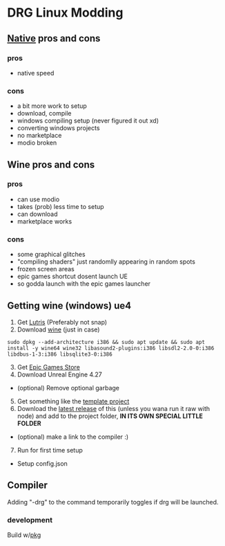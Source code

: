 # DRG Linux Modding

## [Native](https://docs.unrealengine.com/4.27/en-US/SharingAndReleasing/Linux/BeginnerLinuxDeveloper/SettingUpAnUnrealWorkflow/) pros and cons
### pros
- native speed

### cons
- a bit more work to setup
 - download, compile
 - windows compiling setup (never figured it out xd)
- converting windows projects
- no marketplace
- modio broken

## Wine pros and cons
### pros
- can use modio
- takes (prob) less time to setup
 - can download
- marketplace works

### cons
- some graphical glitches
 - "compiling shaders" just randomlly appearing in random spots
 - frozen screen areas
- epic games shortcut dosent launch UE
 - so godda launch with the epic games launcher

## Getting wine (windows) ue4

1. Get [Lutris](https://lutris.net/downloads) (Preferably not snap)
2. Download [wine](https://github.com/lutris/docs/blob/master/WineDependencies.md) (just in case)
```
sudo dpkg --add-architecture i386 && sudo apt update && sudo apt install -y wine64 wine32 libasound2-plugins:i386 libsdl2-2.0-0:i386 libdbus-1-3:i386 libsqlite3-0:i386
```
3. Get [Epic Games Store](https://lutris.net/games/epic-games-store/)
4. Download Unreal Engine 4.27
- (optional) Remove optional garbage
5. Get something like the [template project](https://github.com/DRG-Modding/FSD-Template)
6. Download the [latest release](https://github.com/MrCreaper/drg-linux-modding/releases) of this (unless you wana run it raw with node) and add to the project folder, **IN ITS OWN SPECIAL LITTLE FOLDER**
- (optional) make a link to the compiler :)
7. Run for first time setup
- Setup config.json

## Compiler
Adding "-drg" to the command temporarily toggles if drg will be launched.

### development
Build w/[pkg](https://www.npmjs.com/package/pkg)